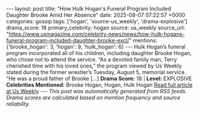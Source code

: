 --- layout: post title: "How Hulk Hogan's Funeral Program Included Daughter Brooke Amid Her Absence" date: 2025-08-07 07:22:57 +0000 categories: gossip tags: ['hogan', 'source-us_weekly', 'drama-explosive'] drama_score: 18 primary_celebrity: hogan source: us_weekly source_url: "https://www.usmagazine.com/celebrity-news/news/how-hulk-hogans-funeral-program-included-daughter-brooke-excl/" mentions: {'brooke_hogan': 3, 'hogan': 9, 'hulk_hogan': 6} --- Hulk Hogan’s funeral program incorporated all of his children, including daughter Brooke Hogan, who chose not to attend the service. “As a devoted family man, Terry cherished time with his loved ones,” the program viewed by Us Weekly stated during the former wrestler’s Tuesday, August 5, memorial service. “He was a proud father of Brooke […] **Drama Score:** 18 | **Level:** EXPLOSIVE **Celebrities Mentioned:** Brooke Hogan, Hogan, Hulk Hogan [Read full article at Us Weekly](https://www.usmagazine.com/celebrity-news/news/how-hulk-hogans-funeral-program-included-daughter-brooke-excl/) --- *This post was automatically generated from RSS feeds. Drama scores are calculated based on mention frequency and source reliability.*